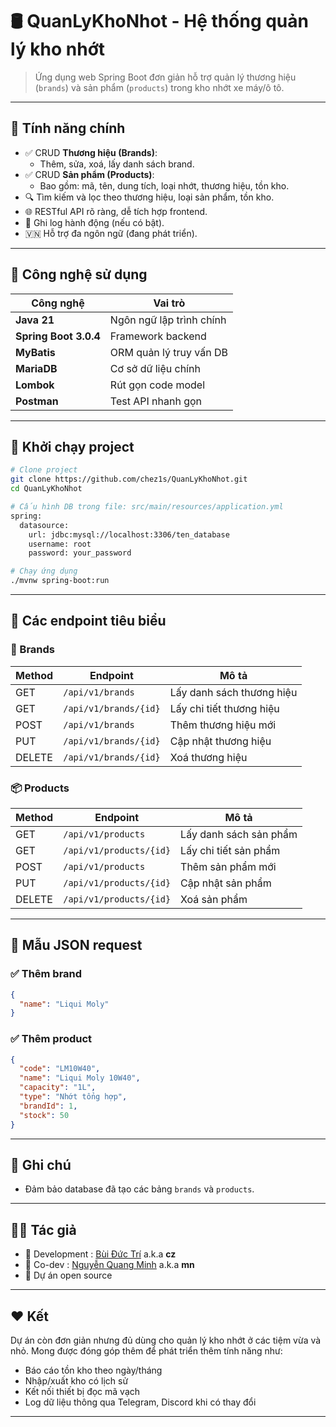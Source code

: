 # 🛢️ QuanLyKhoNhot - Hệ thống quản lý kho nhớt

> Ứng dụng web Spring Boot đơn giản hỗ trợ quản lý thương hiệu (`brands`) và sản phẩm (`products`) trong kho nhớt xe máy/ô tô.

---

## 🚀 Tính năng chính

- ✅ CRUD **Thương hiệu (Brands)**:
  - Thêm, sửa, xoá, lấy danh sách brand.
- ✅ CRUD **Sản phẩm (Products)**:
  - Bao gồm: mã, tên, dung tích, loại nhớt, thương hiệu, tồn kho.
- 🔍 Tìm kiếm và lọc theo thương hiệu, loại sản phẩm, tồn kho.
- 🌐 RESTful API rõ ràng, dễ tích hợp frontend.
- 🧾 Ghi log hành động (nếu có bật).
- 🇻🇳 Hỗ trợ đa ngôn ngữ (đang phát triển).

---

## 🧱 Công nghệ sử dụng

| Công nghệ            | Vai trò                                   | 
|----------------------|-------------------------------------------|
| **Java 21**          | Ngôn ngữ lập trình chính                  |
| **Spring Boot 3.0.4**| Framework backend                         |
| **MyBatis**          | ORM quản lý truy vấn DB                   |
| **MariaDB**          | Cơ sở dữ liệu chính                       |
| **Lombok**           | Rút gọn code model                        |
| **Postman**          | Test API nhanh gọn                        |

---

## 🏁 Khởi chạy project

```bash
# Clone project
git clone https://github.com/chez1s/QuanLyKhoNhot.git
cd QuanLyKhoNhot

# Cấu hình DB trong file: src/main/resources/application.yml
spring:
  datasource:
    url: jdbc:mysql://localhost:3306/ten_database
    username: root
    password: your_password

# Chạy ứng dụng
./mvnw spring-boot:run
````

---

## 🔗 Các endpoint tiêu biểu

### 📁 Brands

| Method | Endpoint              | Mô tả                     |
| ------ | --------------------- | ------------------------- |
| GET    | `/api/v1/brands`      | Lấy danh sách thương hiệu |
| GET    | `/api/v1/brands/{id}` | Lấy chi tiết thương hiệu  |
| POST   | `/api/v1/brands`      | Thêm thương hiệu mới      |
| PUT    | `/api/v1/brands/{id}` | Cập nhật thương hiệu      |
| DELETE | `/api/v1/brands/{id}` | Xoá thương hiệu           |

### 📦 Products

| Method | Endpoint                | Mô tả                  |
| ------ | ----------------------- | ---------------------- |
| GET    | `/api/v1/products`      | Lấy danh sách sản phẩm |
| GET    | `/api/v1/products/{id}` | Lấy chi tiết sản phẩm  |
| POST   | `/api/v1/products`      | Thêm sản phẩm mới      |
| PUT    | `/api/v1/products/{id}` | Cập nhật sản phẩm      |
| DELETE | `/api/v1/products/{id}` | Xoá sản phẩm           |

---

## 🧪 Mẫu JSON request

### ✅ Thêm brand

```json
{
  "name": "Liqui Moly"
}
```

### ✅ Thêm product

```json
{
  "code": "LM10W40",
  "name": "Liqui Moly 10W40",
  "capacity": "1L",
  "type": "Nhớt tổng hợp",
  "brandId": 1,
  "stock": 50
}
```

---

## 📌 Ghi chú

* Đảm bảo database đã tạo các bảng `brands` và `products`.
---

## 🧑‍💻 Tác giả

* 🧠 Development : [Bùi Đức Trí](https://github.com/chez1s) a.k.a **cz**
* 🧠 Co-dev      : [Nguyễn Quang Minh](https://github.com/NguyenMinh1301) a.k.a **mn**
* 🤝 Dự án open source

---

## ❤️ Kết

Dự án còn đơn giản nhưng đủ dùng cho quản lý kho nhớt ở các tiệm vừa và nhỏ. Mong được đóng góp thêm để phát triển thêm tính năng như:

* Báo cáo tồn kho theo ngày/tháng
* Nhập/xuất kho có lịch sử
* Kết nối thiết bị đọc mã vạch
* Log dữ liệu thông qua Telegram, Discord khi có thay đổi

---
